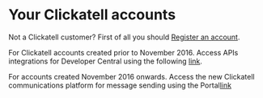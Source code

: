 # Your Clickatell accounts

Not a Clickatell customer? First of all you should [Register an account](https://www.clickatell.com/sign-up/). 

For Clickatell accounts created prior to November 2016. Access APIs integrations for Developer Central using the following [link](https://archive.clickatell.com/login).   
  
For accounts created November 2016 onwards. Access the new Clickatell communications platform for message sending using the Portal[link](https://portal.clickatell.com/#/accountDashboard)




